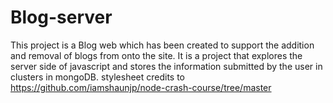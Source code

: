 # Blog-server
 This project is a Blog web which has been created to support the addition and removal of blogs from onto the site. It is a project that explores the server side of javascript and stores the information submitted by the user in clusters in mongoDB.
stylesheet credits to https://github.com/iamshaunjp/node-crash-course/tree/master
